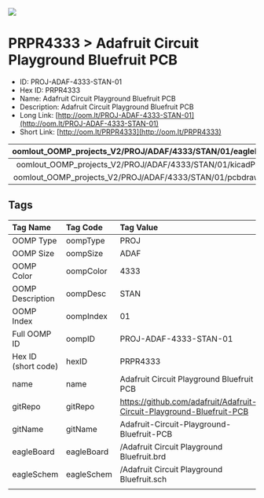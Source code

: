 


  
![][im]
# PRPR4333 > Adafruit Circuit Playground Bluefruit PCB

- ID: PROJ-ADAF-4333-STAN-01
- Hex ID: PRPR4333
- Name: Adafruit Circuit Playground Bluefruit PCB
- Description: Adafruit Circuit Playground Bluefruit PCB
- Long Link: [http://oom.lt/PROJ-ADAF-4333-STAN-01](http://oom.lt/PROJ-ADAF-4333-STAN-01)
- Short Link: [http://oom.lt/PRPR4333](http://oom.lt/PRPR4333)
  

|oomlout_OOMP_projects_V2/PROJ/ADAF/4333/STAN/01/eagleImage.png|oomlout_OOMP_projects_V2/PROJ/ADAF/4333/STAN/01/eagleSchemImage.png|oomlout_OOMP_projects_V2/PROJ/ADAF/4333/STAN/01/kicadPcb3dFront.png|oomlout_OOMP_projects_V2/PROJ/ADAF/4333/STAN/01/kicadPcb3dBack.png|
| :---: | :---: | :---: | :---: |
|oomlout_OOMP_projects_V2/PROJ/ADAF/4333/STAN/01/kicadPcb3d.png|oomlout_OOMP_projects_V2/PROJ/ADAF/4333/STAN/01/bomBack.png|oomlout_OOMP_projects_V2/PROJ/ADAF/4333/STAN/01/bomFront.png|oomlout_OOMP_projects_V2/PROJ/ADAF/4333/STAN/01/pcbdraw.svg|
|oomlout_OOMP_projects_V2/PROJ/ADAF/4333/STAN/01/pcbdrawBack.svg||||

## Tags
  

|Tag Name|Tag Code|Tag Value|
| :--- | :--- | :--- |
|OOMP Type|oompType|PROJ|
|OOMP Size|oompSize|ADAF|
|OOMP Color|oompColor|4333|
|OOMP Description|oompDesc|STAN|
|OOMP Index|oompIndex|01|
|Full OOMP ID|oompID|PROJ-ADAF-4333-STAN-01|
|Hex ID (short code)|hexID|PRPR4333|
|name|name|Adafruit Circuit Playground Bluefruit PCB|
|gitRepo|gitRepo|https://github.com/adafruit/Adafruit-Circuit-Playground-Bluefruit-PCB|
|gitName|gitName|Adafruit-Circuit-Playground-Bluefruit-PCB|
|eagleBoard|eagleBoard|/Adafruit Circuit Playground Bluefruit.brd|
|eagleSchem|eagleSchem|/Adafruit Circuit Playground Bluefruit.sch|
||||



[im]: PROJ/ADAF/4333/STAN/01/kicadPcb3d_450.png
